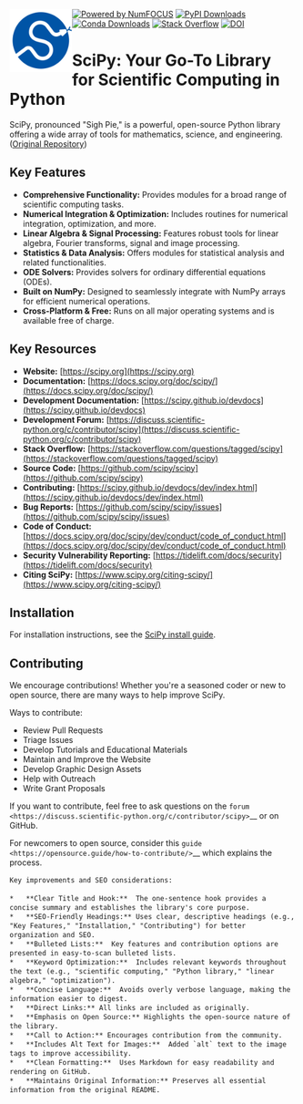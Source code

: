 <!-- Logo and Badges (Keep these at the top for visual appeal and easy access) -->
<p align="left">
  <img src="https://raw.githubusercontent.com/scipy/scipy/main/doc/source/_static/logo.svg" alt="SciPy Logo" width="110" height="110" align="left" />
  <a href="https://numfocus.org"><img src="https://img.shields.io/badge/powered%20by-NumFOCUS-orange.svg?style=flat&colorA=E1523D&colorB=007D8A" alt="Powered by NumFOCUS" /></a>
  <a href="https://pypi.org/project/scipy/"><img src="https://img.shields.io/pypi/dm/scipy.svg?label=Pypi%20downloads" alt="PyPI Downloads" /></a>
  <a href="https://anaconda.org/conda-forge/scipy"><img src="https://img.shields.io/conda/dn/conda-forge/scipy.svg?label=Conda%20downloads" alt="Conda Downloads" /></a>
  <a href="https://stackoverflow.com/questions/tagged/scipy"><img src="https://img.shields.io/badge/stackoverflow-Ask%20questions-blue.svg" alt="Stack Overflow" /></a>
  <a href="https://www.nature.com/articles/s41592-019-0686-2"><img src="https://img.shields.io/badge/DOI-10.1038%2Fs41592--019--0686--2-blue.svg" alt="DOI" /></a>
</p>

# SciPy: Your Go-To Library for Scientific Computing in Python

SciPy, pronounced "Sigh Pie," is a powerful, open-source Python library offering a wide array of tools for mathematics, science, and engineering.  ([Original Repository](https://github.com/scipy/scipy))

## Key Features

*   **Comprehensive Functionality:** Provides modules for a broad range of scientific computing tasks.
*   **Numerical Integration & Optimization:** Includes routines for numerical integration, optimization, and more.
*   **Linear Algebra & Signal Processing:** Features robust tools for linear algebra, Fourier transforms, signal and image processing.
*   **Statistics & Data Analysis:**  Offers modules for statistical analysis and related functionalities.
*   **ODE Solvers:** Provides solvers for ordinary differential equations (ODEs).
*   **Built on NumPy:** Designed to seamlessly integrate with NumPy arrays for efficient numerical operations.
*   **Cross-Platform & Free:** Runs on all major operating systems and is available free of charge.

## Key Resources

*   **Website:** [https://scipy.org](https://scipy.org)
*   **Documentation:** [https://docs.scipy.org/doc/scipy/](https://docs.scipy.org/doc/scipy/)
*   **Development Documentation:** [https://scipy.github.io/devdocs](https://scipy.github.io/devdocs)
*   **Development Forum:** [https://discuss.scientific-python.org/c/contributor/scipy](https://discuss.scientific-python.org/c/contributor/scipy)
*   **Stack Overflow:** [https://stackoverflow.com/questions/tagged/scipy](https://stackoverflow.com/questions/tagged/scipy)
*   **Source Code:** [https://github.com/scipy/scipy](https://github.com/scipy/scipy)
*   **Contributing:** [https://scipy.github.io/devdocs/dev/index.html](https://scipy.github.io/devdocs/dev/index.html)
*   **Bug Reports:** [https://github.com/scipy/scipy/issues](https://github.com/scipy/scipy/issues)
*   **Code of Conduct:** [https://docs.scipy.org/doc/scipy/dev/conduct/code_of_conduct.html](https://docs.scipy.org/doc/scipy/dev/conduct/code_of_conduct.html)
*   **Security Vulnerability Reporting:** [https://tidelift.com/docs/security](https://tidelift.com/docs/security)
*   **Citing SciPy:** [https://www.scipy.org/citing-scipy/](https://www.scipy.org/citing-scipy/)

## Installation

For installation instructions, see the [SciPy install guide](https://scipy.org/install/).

## Contributing

We encourage contributions! Whether you're a seasoned coder or new to open source, there are many ways to help improve SciPy.

Ways to contribute:

*   Review Pull Requests
*   Triage Issues
*   Develop Tutorials and Educational Materials
*   Maintain and Improve the Website
*   Develop Graphic Design Assets
*   Help with Outreach
*   Write Grant Proposals

If you want to contribute, feel free to ask questions on the `forum <https://discuss.scientific-python.org/c/contributor/scipy>`__ or on GitHub.

For newcomers to open source, consider this `guide <https://opensource.guide/how-to-contribute/>`__ which explains the process.
```
Key improvements and SEO considerations:

*   **Clear Title and Hook:**  The one-sentence hook provides a concise summary and establishes the library's core purpose.
*   **SEO-Friendly Headings:** Uses clear, descriptive headings (e.g., "Key Features," "Installation," "Contributing") for better organization and SEO.
*   **Bulleted Lists:**  Key features and contribution options are presented in easy-to-scan bulleted lists.
*   **Keyword Optimization:**  Includes relevant keywords throughout the text (e.g., "scientific computing," "Python library," "linear algebra," "optimization").
*   **Concise Language:**  Avoids overly verbose language, making the information easier to digest.
*   **Direct Links:** All links are included as originally.
*   **Emphasis on Open Source:** Highlights the open-source nature of the library.
*   **Call to Action:** Encourages contribution from the community.
*   **Includes Alt Text for Images:**  Added `alt` text to the image tags to improve accessibility.
*   **Clean Formatting:**  Uses Markdown for easy readability and rendering on GitHub.
*   **Maintains Original Information:** Preserves all essential information from the original README.